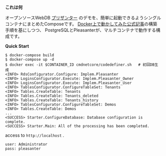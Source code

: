 **これは何**

オープンソースWebDB [プリザンター](https://github.com/Implem/Implem.Pleasanter) のデモを、簡単に起動できるようシングルコンテナにまとめたComposeです。
[Docker上で動かしてみた公式記事](https://pleasanter.hatenablog.jp/entry/2019/04/08/191954)の構築手順を基にしつつ、
PostgreSQLとPleasanterが、マルチコンテナで動作する構成です。

**Quick Start**

    $ docker-compose build
    $ docker-compose up -d
    $ docker exec -it $CONTAINER_ID cmdnetcore/codedefiner.sh   # 初回DB生成
    <INFO> RdsConfigurator.Configure: Implem.Pleasanter
    <INFO> LoginsConfigurator.Execute: Implem.Pleasanter_Owner
    <INFO> LoginsConfigurator.Execute: Implem.Pleasanter_User
    <INFO> TablesConfigurator.ConfigureTableSet: Tenants
    <INFO> Tables.CreateTable: Tenants
    <INFO> Tables.CreateTable: Tenants_deleted
    <INFO> Tables.CreateTable: Tenants_history
    <INFO> TablesConfigurator.ConfigureTableSet: Demos
    <INFO> Tables.CreateTable: Demos
    ...
    <SUCCESS> Starter.ConfigureDatabase: Database configuration is complete.
    <SUCCESS> Starter.Main: All of the processing has been completed.

access to ``http://localhost`` .

    user: Administrator
    pass: pleasanter
